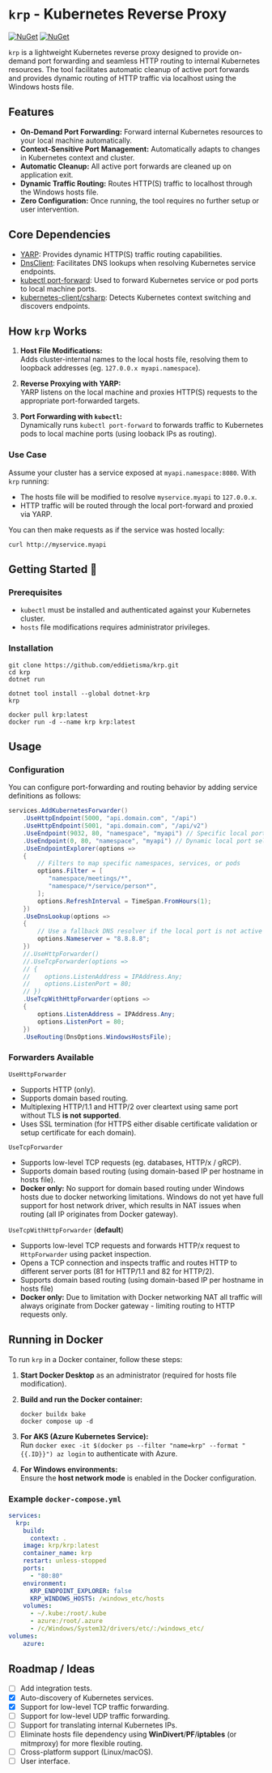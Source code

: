 # `krp` - Kubernetes Reverse Proxy

[![NuGet](https://img.shields.io/nuget/v/krp?color=brightgreen&label=krp )](https://www.nuget.org/packages/krp)
[![NuGet](https://img.shields.io/nuget/v/dotnet-krp?color=brightgreen&label=dotnet-krp)](https://www.nuget.org/packages/dotnet-krp)

`krp` is a lightweight Kubernetes reverse proxy designed to provide on-demand port forwarding and seamless HTTP routing to internal Kubernetes resources. The tool facilitates automatic cleanup of active port forwards and provides dynamic routing of HTTP traffic via localhost using the Windows hosts file.

## **Features**
- **On-Demand Port Forwarding:** Forward internal Kubernetes resources to your local machine automatically.
- **Context-Sensitive Port Management:** Automatically adapts to changes in Kubernetes context and cluster.
- **Automatic Cleanup:** All active port forwards are cleaned up on application exit.
- **Dynamic Traffic Routing:** Routes HTTP(S) traffic to localhost through the Windows hosts file.
- **Zero Configuration:** Once running, the tool requires no further setup or user intervention.

## **Core Dependencies**
- [YARP](https://github.com/dotnet/yarp/): Provides dynamic HTTP(S) traffic routing capabilities.
- [DnsClient](https://github.com/MichaCo/DnsClient.NET): Facilitates DNS lookups when resolving Kubernetes service endpoints.
- [kubectl port-forward](https://kubernetes.io/docs/reference/kubectl/generated/kubectl_port-forward/): Used to forward Kubernetes service or pod ports to local machine ports.
- [kubernetes-client/csharp](https://github.com/kubernetes-client/csharp): Detects Kubernetes context switching and discovers endpoints.

## **How `krp` Works**

1. **Host File Modifications:**  
   Adds cluster-internal names  to the local hosts file, resolving them to loopback addresses (eg. `127.0.0.x myapi.namespace`).

2. **Reverse Proxying with YARP:**  
   YARP listens on the local machine and proxies HTTP(S) requests to the appropriate port-forwarded targets.
   
3. **Port Forwarding with `kubectl`:**  
   Dynamically runs `kubectl port-forward` to forwards traffic to Kubernetes pods to local machine ports (using looback IPs as routing).

### Use Case

Assume your cluster has a service exposed at `myapi.namespace:8080`. With `krp` running:

- The hosts file will be modified to resolve `myservice.myapi` to `127.0.0.x`.
- HTTP traffic will be routed through the local port-forward and proxied via YARP.

You can then make requests as if the service was hosted locally:

```cli
curl http://myservice.myapi
```

## **Getting Started** 🚀

### Prerequisites
- `kubectl` must be installed and authenticated against your Kubernetes cluster.
- `hosts` file modifications requires administrator privileges.

### Installation

```cli
git clone https://github.com/eddietisma/krp.git
cd krp
dotnet run
```

```cli
dotnet tool install --global dotnet-krp
krp
```

```cli
docker pull krp:latest
docker run -d --name krp krp:latest
```

## **Usage**

### Configuration

You can configure port-forwarding and routing behavior by adding service definitions as follows:

```csharp
services.AddKubernetesForwarder()
    .UseHttpEndpoint(5000, "api.domain.com", "/api")
    .UseHttpEndpoint(5001, "api.domain.com", "/api/v2")
    .UseEndpoint(9032, 80, "namespace", "myapi") // Specific local port mappings
    .UseEndpoint(0, 80, "namespace", "myapi") // Dynamic local port selection
    .UseEndpointExplorer(options =>
    {
        // Filters to map specific namespaces, services, or pods
        options.Filter = [
           "namespace/meetings/*",
           "namespace/*/service/person*",
        ];
        options.RefreshInterval = TimeSpan.FromHours(1);
    })
    .UseDnsLookup(options =>
    {
        // Use a fallback DNS resolver if the local port is not active
        options.Nameserver = "8.8.8.8";
    })
    //.UseHttpForwarder()
    //.UseTcpForwarder(options =>
    // {
    //    options.ListenAddress = IPAddress.Any;
    //    options.ListenPort = 80;
    // })
    .UseTcpWithHttpForwarder(options =>
    {
        options.ListenAddress = IPAddress.Any;
        options.ListenPort = 80;
    })
    .UseRouting(DnsOptions.WindowsHostsFile);
```

### Forwarders Available
`UseHttpForwarder`
- Supports HTTP (only).
- Supports domain based routing.
- Multiplexing HTTP/1.1 and HTTP/2 over cleartext using same port without TLS **is not supported**.
- Uses SSL termination (for HTTPS either disable certificate validation or setup certificate for each domain).

`UseTcpForwarder`
- Supports low-level TCP requests (eg. databases, HTTP/x / gRCP).
- Supports domain based routing (using domain-based IP per hostname in hosts file).
- **Docker only:** No support for domain based routing under Windows hosts due to docker networking limitations. Windows do not yet have full support for host network driver, which results in NAT issues when routing (all IP originates from Docker gateway).

`UseTcpWithHttpForwarder` (**default**)
- Supports low-level TCP requests and forwards HTTP/x request to `HttpForwarder` using packet inspection.
- Opens a TCP connection and inspects traffic and routes HTTP to different server ports (81 for HTTP/1.1 and 82 for HTTP/2).
- Supports domain based routing (using domain-based IP per hostname in hosts file)
- **Docker only:** Due to limitation with Docker networking NAT all traffic will always originate from Docker gateway - limiting routing to HTTP requests only.

## **Running in Docker**

To run `krp` in a Docker container, follow these steps:

1. **Start Docker Desktop** as an administrator (required for hosts file modification).
2. **Build and run the Docker container:**
   ```cli
   docker buildx bake
   docker compose up -d
   ```

3. **For AKS (Azure Kubernetes Service):**  
   Run `docker exec -it $(docker ps --filter "name=krp" --format "{{.ID}}") az login` to authenticate with Azure.

4. **For Windows environments:**  
   Ensure the **host network mode** is enabled in the Docker configuration.

### Example `docker-compose.yml`

```yaml
services:
  krp:
    build:
      context: .
    image: krp/krp:latest
    container_name: krp
    restart: unless-stopped
    ports:
      - "80:80"
    environment:
      KRP_ENDPOINT_EXPLORER: false
      KRP_WINDOWS_HOSTS: /windows_etc/hosts
    volumes:
      - ~/.kube:/root/.kube
      - azure:/root/.azure 
      - /c/Windows/System32/drivers/etc/:/windows_etc/ 
volumes:
    azure:
```

## Roadmap / Ideas
- [ ] Add integration tests.
- [x] Auto-discovery of Kubernetes services.
- [x] Support for low-level TCP traffic forwarding.
- [ ] Support for low-level UDP traffic forwarding.
- [ ] Support for translating internal Kubernetes IPs.
- [ ] Eliminate hosts file dependency using **WinDivert**/**PF**/**iptables** (or mitmproxy) for more flexible routing.
- [ ] Cross-platform support (Linux/macOS).
- [ ] User interface.
